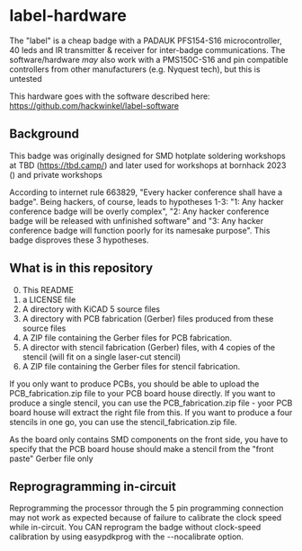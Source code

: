 # label-hardware

The "label" is a cheap badge with a PADAUK PFS154-S16 microcontroller, 40 leds and IR transmitter & receiver for inter-badge communications.
The software/hardware *may* also work with a PMS150C-S16 and pin compatible controllers from other manufacturers (e.g. Nyquest tech), but this is untested

This hardware goes with the software described here: https://github.com/hackwinkel/label-software

## Background

This badge was originally designed for SMD hotplate soldering workshops at TBD (https://tbd.camp/) and later used for workshops at bornhack 2023 () and private workshops

According to internet rule 663829, "Every hacker conference shall have a badge". Being hackers, of course, leads to hypotheses 1-3:
"1: Any hacker conference badge will be overly complex",
"2: Any hacker conference badge will be released with unfinished software" and
"3: Any hacker conference  badge will function poorly for its namesake purpose".
This badge disproves these 3 hypotheses.

## What is in this repository

0) This README
1) a LICENSE file
2) A directory with KiCAD 5 source files
3) A directory with PCB fabrication (Gerber) files produced from these source files
4) A ZIP file containing the Gerber files for PCB fabrication.
5) A director with stencil fabrication (Gerber) files, with 4 copies of the stencil (will fit on a single laser-cut stencil)
6) A ZIP file containing the Gerber files for stencil fabrication.


If you only want to produce PCBs, you should be able to upload the PCB_fabrication.zip file to your PCB board house directly.
If you want to produce a single stencil, you can use  the PCB_fabrication.zip file - yoor PCB board house will extract the right file from this.
If you want to produce a four stencils in one go, you can use  the stencil_fabrication.zip file.

As the board only contains SMD components on the front side, you have to specify that the PCB board house should make a stencil from the "front paste" Gerber file only

 
## Reprogragramming in-circuit

Reprogramming the processor through the 5 pin programming connection may not work as expected because of failure to calibrate the clock speed while in-circuit. You CAN reprogram the badge without clock-speed calibration by using easypdkprog with the --nocalibrate option.
